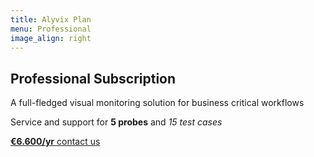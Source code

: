 ```yaml
---
title: Alyvix Plan
menu: Professional
image_align: right
---
```


## **Professional** Subscription

A full-fledged visual monitoring solution for business critical workflows

Service and support for **5 probes** and *15 test cases*

[**€6.600/yr** contact us](..\_subscription_professional\contact_us?classes=btn,btn-primary,btn-lg)
